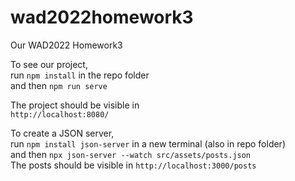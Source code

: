 # wad2022homework3
Our WAD2022 Homework3

To see our project,  
run `npm install` in the repo folder  
and then `npm run serve`  

The project should be visible in  
`http://localhost:8080/`

To create a JSON server,  
run `npm install json-server` in a new terminal (also in repo folder)  
and then `npx json-server --watch src/assets/posts.json`  
The posts should be visible in `http://localhost:3000/posts`
